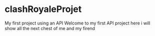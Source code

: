 # clashRoyaleProjet
My first project using an API
Welcome to my first API project here i will show all the next chest of me and my firend
